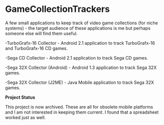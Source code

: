 # GameCollectionTrackers
A few small applications to keep track of video game collections (for niche systems) - the target audience of these applications is me but perhaps someone else will find them useful.

-TurboGrafx-16 Collector - Android 2.1 application to track TurboGrafx-16 and TurboGrafx-16 CD games.

-Sega CD Collector - Android 2.1 application to track Sega CD games.

-Sega 32X Collector (Android) - Android 1.3 application to track Sega 32X games.

-Sega 32X Collector (J2ME) - Java Mobile application to track Sega 32X games. 

**Project Status**

This project is now archived. These are all for obsolete mobile platforms and I am not interested in keeping them current. I found that a spreadsheet worked just as well.
